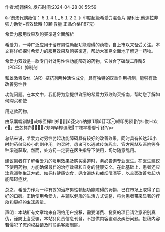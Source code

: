 <p>作者:纲翱侠么 发布时间:2024-04-28 00:55:59</p>
<p>《✅港澳代购薇信：６１４１_６１２２ 》印度超級希愛力混合片 犀利士,他達拉非 強力助勃+有效延時 10顆 數量 正品价格(187元) </p>
									<p>希爱力服用效果及购买渠道全面解析</p><p></p><p>希爱力，一种广泛应用于治疗男性勃起功能障碍的药物，自上市以来备受关注。本文将详细探讨希爱力的服用效果及购买渠道，帮助大家更全面地了解这一药物。</p><p></p><p>希爱力双效是一款专门针对男性性功能障碍的药物，它融合了磷酸二酯酶5（PDE5）抑制剂</p><p></p><p>和雄激素受体（AR）拮抗剂两种活性成分，具有独特的双重作用机制，能够有效改善男性性</p><p></p><p>功能问题。在本文中，我们将为您提供详细的希爱力双效购买指南，帮助您了解如何购买和使</p><p></p><p>用这款药物。</p><p></p><p>由系囊幌钏婊哉帐匝榉⑾郑０δ芟灾纳撇鸸δ苷习颊叩男陨钪柿俊Ｈ欢」苎芯拷峁颊呷孕柙谝缴ㄒ橄率褂靡┪铩?/p><p></p><p>总结来说，希爱力对男性勃起功能障碍具有较好的改善效果，同时具有长达36小时的药效及较小的副作用。购买时，患者可以通过传统药店、官方网站及医院等多种渠道获取。然而，处方药一定要在医生指导下使用，切勿随意乱用。</p><p></p><p>建议患者在了解希爱力的服用效果及购买渠道时，务必咨询专业医生。在医生建议下使用药物，方能确保最佳的治疗效果和自身的健康安全。在此基础上，患者还应注意调整生活方式，如保持健康饮食、适度锻炼和戒烟限酒等，以全面改善勃起功能障碍症状。</p><p></p><p>总之，希爱力作为一种有效的治疗男性勃起功能障碍的药物，已在市场上取得了良好的口碑。正确使用希爱力，并辅以健康的生活方式调整，将为患者带来显著的疗效和更好的生活质量。</p>				声明：本站所有文章均来自网络用户投稿，需要消费、投资的项目请注意识别真伪，谨防上当受骗，本站只负责信息刊登，不提供内容鉴别及纠纷问题。投稿内容若侵犯了您的权益请及时联系客服删除。				
